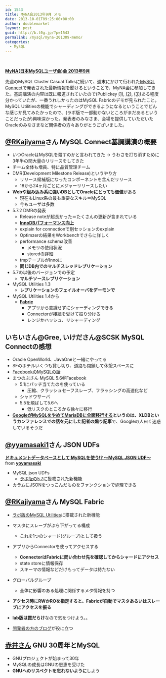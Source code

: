 ```yaml
---
id: 1543
title: MyNA会2013年9月 メモ
date: 2013-10-01T09:25:00+00:00
author: doublemarket
layout: post
guid: http://b.l0g.jp/?p=1543
permalink: /mysql/myna-201309-memo/
categories:
  - MySQL
---
```


&nbsp;

**<a href="http://atnd.org/events/43746" target="_blank">MyNA(日本MySQLユーザ会)会 2013年9月</a>**

先週のMySQL Cluster Casual Talksに続いて、週末にかけて行われた<a href="http://www.oracle.com/mysqlconnect/index.html" target="_blank">MySQL Connect</a>で発表された最新情報を聞けるということで、MyNA会に参加してきた。基調講演の内容は既に報道されていたので(Publickey <a href="http://www.publickey1.jp/blog/13/facebookmysqlmysql_connect_2013.html" target="_blank">(1)</a>, <a href="http://www.publickey1.jp/blog/13/facebooktwitterpaypallinkedinmysqlmysqlmysql_connect_2013.html" target="_blank">(2)</a>, <a href="http://www.publickey1.jp/blog/13/mysql_572mysqlmysql_connect_2013.html" target="_blank">(3)</a>)ある程度分かっていたが、一番うれしかったのはMySQL Fabricのデモが見られたこと。MySQL Utilitiesの機能でシャーディングができるようになるということでどんな感じか見てみたかったので、(ラボ版で一部動かないところがまだあるということだったが)興味深かった。発表者のみなさま、会場を提供していただいたOracleのみなさまなど関係者の方々ありがとうございました。

## <a href="https://twitter.com/RKajiyama" target="_blank">@RKajiyama</a>さん MySQL Connect基調講演の概要

  * いつOracleはMySQLを殺すのかと言われてきた → うわさを打ち消すために3年半の間大量のリリースをしてきた
  * チーム全体も増員、特に品質管理チーム
  * DMR(Development Milestone Release)というやり方 
      * リリース候補版になったコンポーネントを含んだリリース
      * 18から24ヶ月ごとにメジャーリリースしたい
  * **Webや組み込み系に強いDBとしてOracleにとっても価値**がある 
      * 現在もLinux系の最も重要なスキル＝MySQL
      * 今もユーザは多数
  * 5.7.2 DMRの発表 
      * Release noteが超長かった＝たくさんの更新が含まれている
      * **<a href="https://blogs.oracle.com/mysqlinnodb/entry/innodb_5_7_performance_improvements" target="_blank">InnoDBパフォーマンス向上</a>**
      * explain for connectionで別セッションのexplain
      * Optimzerの結果をWorkbenchでさらに詳しく
      * performance schema改善 
          * メモリの使用状況
          * storedの詳細
      * tmpテーブルがInnoに
      * **同じDB内でのマルチスレッドレプリケーション**
  * 5.7の以後のバージョンでの予定 
      * **マルチソースレプリケーション**
  * MySQL Utilities 1.3 
      * **レプリケーションのフェイルオーバをデーモンで**
  * MySQL Utilities 1.4から 
      * **<a href="http://www.slideshare.net/nixnutz/mysql-57-fabric-high-availability-and-sharding" target="_blank">Fabric</a>** 
          * アプリから意識せずにシャーディングできる
          * Connectorが接続を受けて振り分ける
          * レンジかハッシュ、リシャーディング

## いちいさん@Gree, いけださん@SCSK MySQL Connectの感想

  * Oracle OpenWorld、JavaOneと一緒にやってる
  * SFのホテルいくつも貸し切り、道路も閉鎖して休憩スペースに
  * <a href="http://medianetwork.oracle.com/video/player/2686429205001" target="_blank">FacebookのMySQLの話</a>
  * まつのぶさん MySQL 5.6@Facebook 
      * 5.1にパッチ当てたのを使っている 
          * 圧縮、クラッシュセーフスレーブ、フラッシングの高速化など
      * シャドウサーバ
      * 5.5を飛ばして5.6へ 
          * 低リスクのところから徐々に移行
  * **<a href="http://www.theregister.co.uk/2013/09/12/google_mariadb_mysql_migration/" target="_blank">GoogleがMySQLをやめてMariaDBに全面移行する</a>というのは、XLDBというカンファレンスでの話を元にした記者の煽り記事**で、Googleの人曰く迷惑しているそうだ

## <a href="https://twitter.com/yyamasaki1" target="_blank">@yyamasaki1</a>さん JSON UDFs

<div style="margin-bottom:5px">
  <strong> <a href="https://www.slideshare.net/yoyamasaki/my-sql-jsonudf" title="ドキュメントデータベースとして MySQLを使う!? ～MySQL JSON UDF～" target="_blank">ドキュメントデータベースとして MySQLを使う!? ～MySQL JSON UDF～</a> </strong> from <strong><a href="http://www.slideshare.net/yoyamasaki" target="_blank">yoyamasaki</a></strong>
</div>

  * MySQL json UDFs 
      * <a href="http://labs.mysql.com/" target="_blank">ラボ版の5.7</a>に搭載された新機能
  * カラムにJSONをつっこんだものをファンクションで処理できる

## <a href="https://twitter.com/RKajiyama" target="_blank">@RKajiyama</a>さん MySQL Fabric

  * <a href="http://labs.mysql.com/" target="_blank">ラボ版のMySQL Utilities</a>に搭載された新機能
  * マスタにスレーブがぶら下がってる構成 
      * これを1つのシャード(グループ)として扱う
  * アプリからConnectorを使ってアクセスする 
      * **ConnectorはFabricに問い合わせ先を確認してからシャードにアクセス**
      * state storeに情報保存
      * スキーマの情報などだけもってデータは持たない

  * グローバルグループ 
      * 全体に影響のある処理に関係するメタ情報を持つ
  * **アクセス時にRWかROを指定すると、Fabricが自動でマスタあるいはスレーブにアクセスを振る**
  * **lab版は罠だらけ**なので気をつけよう。。
  * <a href="http://vnwrites.blogspot.jp/" target="_blank">開発者の方のブログ</a>が役に立つ

## <a href="https://twitter.com/mktredwell" target="_blank">赤井さん</a> GNU 30周年とMySQL

  * GNUプロジェクトが始まって30年
  * MySQLの成長はGNUの恩恵を受けた
  * **GNUへのリスペクトを忘れないように**しよう

&nbsp;

